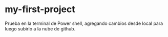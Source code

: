 # my-first-project
Prueba en la terminal de Power shell, agregando cambios desde local para luego subirlo a la nube de github.